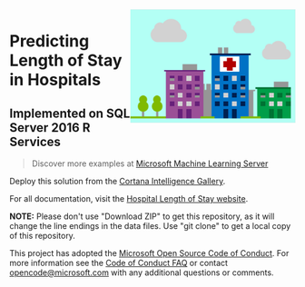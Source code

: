 <img src="Resources/Images/los.jpg" align="right" height="200px">

# Predicting Length of Stay in Hospitals 
## Implemented on SQL Server 2016 R Services

> Discover more examples at [Microsoft Machine Learning Server](https://github.com/Microsoft/ML-Server)

Deploy this solution from the [Cortana Intelligence Gallery](https://aka.ms/hospital-los). 

For all documentation, visit the [Hospital Length of Stay website](https://microsoft.github.io/r-server-hospital-length-of-stay/).

**NOTE:** Please don't use "Download ZIP" to get this repository, as it will change the line endings in the data files. Use "git clone" to get a local copy of this repository. 
 
This project has adopted the [Microsoft Open Source Code of Conduct](https://opensource.microsoft.com/codeofconduct/). For more information see the [Code of Conduct FAQ](https://opensource.microsoft.com/codeofconduct/faq/) or contact [opencode@microsoft.com](mailto:opencode@microsoft.com) with any additional questions or comments.